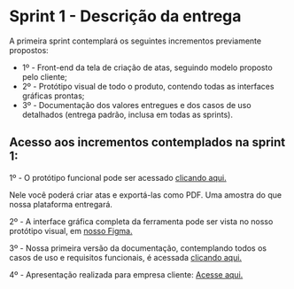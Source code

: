 # Sprint 1 - Descrição da entrega

A primeira sprint contemplará os seguintes incrementos previamente propostos:

- 1º - Front-end da tela de criação de atas, seguindo modelo proposto pelo cliente;
- 2º - Protótipo visual de todo o produto, contendo todas as interfaces gráficas prontas;
- 3º - Documentação dos valores entregues e dos casos de uso detalhados (entrega padrão, inclusa em todas as sprints).

## Acesso aos incrementos contemplados na sprint 1:

1º - O protótipo funcional pode ser acessado [clicando aqui.](https://typext.vercel.app/)

Nele você poderá criar atas e exportá-las como PDF. Uma amostra do que nossa plataforma entregará.

2º - A interface gráfica completa da ferramenta pode ser vista no nosso protótipo visual, em [nosso Figma.](https://www.figma.com/file/Zc5xu1dvWulkhRkqGWU8bS/Typext-Novo-Prot%C3%B3tipo?node-id=0%3A1)

3º - Nossa primeira versão da documentação, contemplando todos os casos de uso e requisitos funcionais, é acessada [clicando aqui.](https://github.com/Typext/Entregas-e-documentos/blob/main/docs/Documenta%C3%A7%C3%A3o%20geral%20-%20Casos%20de%20uso%2C%20requisitos%20e%20diagrama%20de%20contexto.pdf)

4º - Apresentação realizada para empresa cliente: [Acesse aqui.](https://www.canva.com/design/DAEaLlaUFec/Sa-mv3LFWQdluoEd9wFDUw/view?utm_content=DAEaLlaUFec&utm_campaign=designshare&utm_medium=link&utm_source=sharebutton)
